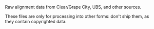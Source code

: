 Raw alignment data from Clear/Grape City, UBS, and other sources. 

These files are only for processing into other forms: don't ship them,
as they contain copyrighted data.

